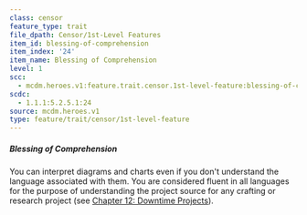 ```yaml
---
class: censor
feature_type: trait
file_dpath: Censor/1st-Level Features
item_id: blessing-of-comprehension
item_index: '24'
item_name: Blessing of Comprehension
level: 1
scc:
  - mcdm.heroes.v1:feature.trait.censor.1st-level-feature:blessing-of-comprehension
scdc:
  - 1.1.1:5.2.5.1:24
source: mcdm.heroes.v1
type: feature/trait/censor/1st-level-feature
---
```


##### Blessing of Comprehension

You can interpret diagrams and charts even if you don't understand the language associated with them. You are considered fluent in all languages for the purpose of understanding the project source for any crafting or research project (see [Chapter 12: Downtime Projects](#page-307-2)).
